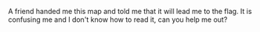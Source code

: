 A friend handed me this map and told me that it will lead me to the flag.
It is confusing me and I don't know how to read it, can you help me out?

